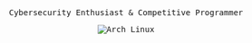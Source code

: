 <p align="center" style="font-family: monospace;">
  Cybersecurity Enthusiast & Competitive Programmer
</p>

<p align="center" style="font-family: monospace;">
  <img src="https://img.shields.io/badge/Arch%20Linux-1793D1?style=for-the-badge&logo=arch-linux&logoColor=white" alt="Arch Linux" />
</p>
